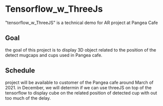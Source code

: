 # Tensorflow_w_ThreeJs
"tensorflow_w_ThreeJS" is a technical demo for AR project at Pangea Cafe 

## Goal
the goal of this project is to display 3D object related to the position of the detect mugcaps and cups used in Pangea cafe.

## Schedule
project will be available to customer of the Pangea cafe around March of 2021.
in December, we will determin if we can use threeJS on top of the tensorflow to display cube on the related position of detected cup with out too much of the delay.
